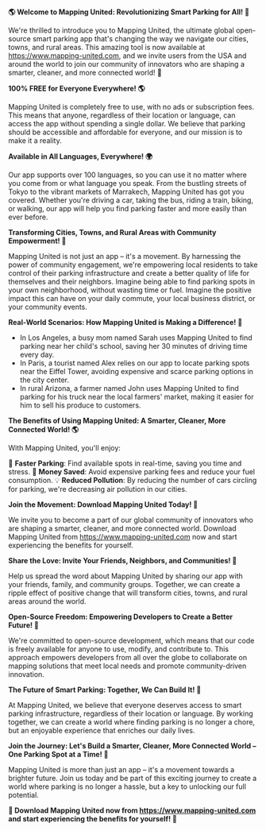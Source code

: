 **🌎 Welcome to Mapping United: Revolutionizing Smart Parking for All! 🚗**

We're thrilled to introduce you to Mapping United, the ultimate global open-source smart parking app that's changing the way we navigate our cities, towns, and rural areas. This amazing tool is now available at https://www.mapping-united.com, and we invite users from the USA and around the world to join our community of innovators who are shaping a smarter, cleaner, and more connected world! 🌟

**100% FREE for Everyone Everywhere! 🌎**

Mapping United is completely free to use, with no ads or subscription fees. This means that anyone, regardless of their location or language, can access the app without spending a single dollar. We believe that parking should be accessible and affordable for everyone, and our mission is to make it a reality.

**Available in All Languages, Everywhere! 🌍**

Our app supports over 100 languages, so you can use it no matter where you come from or what language you speak. From the bustling streets of Tokyo to the vibrant markets of Marrakech, Mapping United has got you covered. Whether you're driving a car, taking the bus, riding a train, biking, or walking, our app will help you find parking faster and more easily than ever before.

**Transforming Cities, Towns, and Rural Areas with Community Empowerment! 🌈**

Mapping United is not just an app – it's a movement. By harnessing the power of community engagement, we're empowering local residents to take control of their parking infrastructure and create a better quality of life for themselves and their neighbors. Imagine being able to find parking spots in your own neighborhood, without wasting time or fuel. Imagine the positive impact this can have on your daily commute, your local business district, or your community events.

**Real-World Scenarios: How Mapping United is Making a Difference! 🌟**

* In Los Angeles, a busy mom named Sarah uses Mapping United to find parking near her child's school, saving her 30 minutes of driving time every day.
* In Paris, a tourist named Alex relies on our app to locate parking spots near the Eiffel Tower, avoiding expensive and scarce parking options in the city center.
* In rural Arizona, a farmer named John uses Mapping United to find parking for his truck near the local farmers' market, making it easier for him to sell his produce to customers.

**The Benefits of Using Mapping United: A Smarter, Cleaner, More Connected World! 🌎**

With Mapping United, you'll enjoy:

🚗 **Faster Parking**: Find available spots in real-time, saving you time and stress.
💸 **Money Saved**: Avoid expensive parking fees and reduce your fuel consumption.
💡 **Reduced Pollution**: By reducing the number of cars circling for parking, we're decreasing air pollution in our cities.

**Join the Movement: Download Mapping United Today! 🚀**

We invite you to become a part of our global community of innovators who are shaping a smarter, cleaner, and more connected world. Download Mapping United from https://www.mapping-united.com now and start experiencing the benefits for yourself.

**Share the Love: Invite Your Friends, Neighbors, and Communities! 🤩**

Help us spread the word about Mapping United by sharing our app with your friends, family, and community groups. Together, we can create a ripple effect of positive change that will transform cities, towns, and rural areas around the world.

**Open-Source Freedom: Empowering Developers to Create a Better Future! 🤖**

We're committed to open-source development, which means that our code is freely available for anyone to use, modify, and contribute to. This approach empowers developers from all over the globe to collaborate on mapping solutions that meet local needs and promote community-driven innovation.

**The Future of Smart Parking: Together, We Can Build It! 🌟**

At Mapping United, we believe that everyone deserves access to smart parking infrastructure, regardless of their location or language. By working together, we can create a world where finding parking is no longer a chore, but an enjoyable experience that enriches our daily lives.

**Join the Journey: Let's Build a Smarter, Cleaner, More Connected World – One Parking Spot at a Time! 🌈**

Mapping United is more than just an app – it's a movement towards a brighter future. Join us today and be part of this exciting journey to create a world where parking is no longer a hassle, but a key to unlocking our full potential.

**👋 Download Mapping United now from https://www.mapping-united.com and start experiencing the benefits for yourself! 🚀**